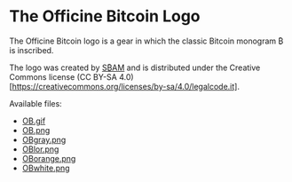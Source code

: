 # The Officine Bitcoin Logo

The Officine Bitcoin logo is a gear in which the classic Bitcoin monogram ₿ is inscribed.

The logo was created by [S₿AM](https://t.me/sbbbam) and is distributed under the Creative Commons license (CC BY-SA 4.0)[https://creativecommons.org/licenses/by-sa/4.0/legalcode.it].

Available files:

- [OB.gif](./OB.gif)
- [OB.png](./OB.png)
- [OBgray.png](./OBgray.png)
- [OBlor.png](./OBlor.png)
- [OBorange.png](./OBorange.png)
- [OBwhite.png](./OBwhite.png) 